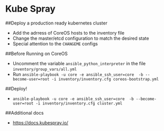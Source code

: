 # Kube Spray

##Deploy a production ready kubernetes cluster
- Add the adrress of CoreOS hosts to the inventory file
- Change the master/etcd configuration to match the desired state
- Special attention to the `CHANGEME` configs

##Before Running on CoreOS
- Uncomment the variable `ansible_python_interpreter` in the file `inventory/group_vars/all.yml`
- Run `ansible-playbook -u core -e ansible_ssh_user=core  -b --become-user=root -i inventory/inventory.cfg coreos-bootstrap.yml`

##Deploy!
- `ansible-playbook -u core -e ansible_ssh_user=core  -b --become-user=root -i inventory/inventory.cfg cluster.yml` 

##Additional docs
- https://docs.kubespray.io/

